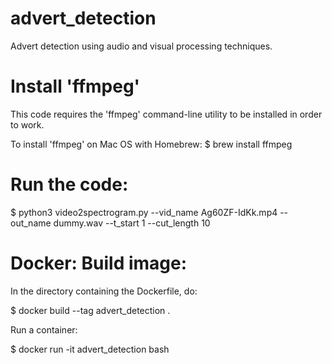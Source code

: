 # advert_detection
Advert detection using audio and visual processing techniques.

# Install 'ffmpeg'
This code requires the 'ffmpeg' command-line utility to be installed
in order to work.

To install 'ffmpeg' on Mac OS with Homebrew:
$ brew install ffmpeg

# Run the code:

$ python3 video2spectrogram.py --vid_name Ag60ZF-IdKk.mp4 --out_name dummy.wav --t_start 1 --cut_length 10


# Docker: Build image:

In the directory containing the Dockerfile, do:

$ docker build --tag advert_detection .

Run a container:

$ docker run -it advert_detection bash